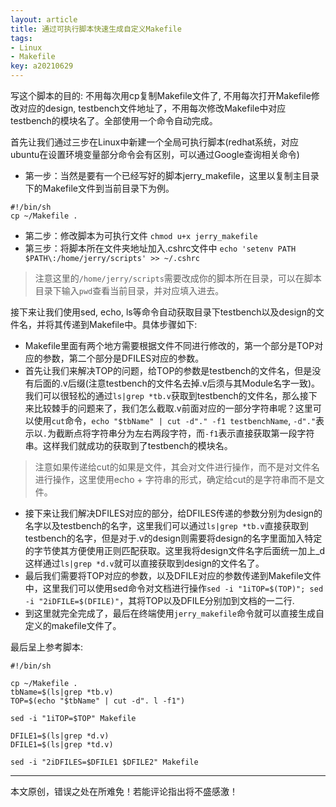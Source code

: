 ```yaml
---
layout: article
title: 通过可执行脚本快速生成自定义Makefile
tags: 
- Linux
- Makefile
key: a20210629
---
```


写这个脚本的目的: 不用每次用cp复制Makefile文件了, 不用每次打开Makefile修改对应的design, testbench文件地址了，不用每次修改Makefile中对应testbench的模块名了。全部使用一个命令自动完成。

<!--more-->

首先让我们通过三步在Linux中新建一个全局可执行脚本(redhat系统，对应ubuntu在设置环境变量部分命令会有区别，可以通过Google查询相关命令)
* 第一步：当然是要有一个已经写好的脚本jerry_makefile，这里以复制主目录下的Makefile文件到当前目录下为例。

```
#!/bin/sh
cp ~/Makefile .
```

* 第二步：修改脚本为可执行文件 `chmod u+x jerry_makefile`
* 第三步：将脚本所在文件夹地址加入.cshrc文件中 `echo 'setenv PATH $PATH\:/home/jerry/scripts' >> ~/.cshrc`

> 注意这里的`/home/jerry/scripts`需要改成你的脚本所在目录，可以在脚本目录下输入`pwd`查看当前目录，并对应填入进去。

接下来让我们使用sed, echo, ls等命令自动获取目录下testbench以及design的文件名，并将其传递到Makefile中。具体步骤如下: 
* Makefile里面有两个地方需要根据文件不同进行修改的，第一个部分是TOP对应的参数，第二个部分是DFILES对应的参数。
* 首先让我们来解决TOP的问题，给TOP的参数是testbench的文件名，但是没有后面的.v后缀(注意testbench的文件名去掉.v后须与其Module名字一致)。我们可以很轻松的通过`ls|grep *tb.v`获取到testbench的文件名，那么接下来比较棘手的问题来了，我们怎么截取.v前面对应的一部分字符串呢？这里可以使用`cut`命令，`echo "$tbName" | cut -d"." -f1 testbenchName`, `-d"."`表示以`.`为截断点将字符串分为左右两段字符，而`-f1`表示直接获取第一段字符串。这样我们就成功的获取到了testbench的模块名。
> 注意如果传递给cut的如果是文件，其会对文件进行操作，而不是对文件名进行操作，这里使用echo + 字符串的形式，确定给cut的是字符串而不是文件。
* 接下来让我们解决DFILES对应的部分，给DFILES传递的参数分别为design的名字以及testbench的名字，这里我们可以通过`ls|grep *tb.v`直接获取到testbench的名字，但是对于.v的design则需要将design的名字里面加入特定的字节使其方便使用正则匹配获取。这里我将design文件名字后面统一加上_d这样通过`ls|grep *d.v`就可以直接获取到design的文件名了。
* 最后我们需要将TOP对应的参数，以及DFILE对应的参数传递到Makefile文件中，这里我们可以使用sed命令对文档进行操作`sed -i "1iTOP=$(TOP)"; sed -i "2iDFILE=$(DFILE)"`，其将TOP以及DFILE分别加到文档的一二行.
* 到这里就完全完成了，最后在终端使用`jerry_makefile`命令就可以直接生成自定义的makefile文件了。

最后呈上参考脚本:

```
#!/bin/sh

cp ~/Makefile .
tbName=$(ls|grep *tb.v)
TOP=$(echo "$tbName" | cut -d". l -f1")

sed -i "1iTOP=$TOP" Makefile

DFILE1=$(ls|grep *d.v)
DFILE1=$(ls|grep *td.v)

sed -i "2iDFILES=$DFILE1 $DFILE2" Makefile
```
---
本文原创，错误之处在所难免！若能评论指出将不盛感激！
